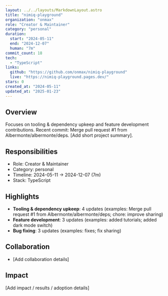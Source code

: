 ```yaml
---
layout: ../../layouts/MarkdownLayout.astro
title: "nimiq-playground"
organization: "onmax"
role: "Creator & Maintainer"
category: "personal"
duration:
  start: "2024-05-11"
  end: "2024-12-07"
  human: "7m"
commit_count: 18
tech:
  - "TypeScript"
links:
  github: "https://github.com/onmax/nimiq-playground"
  live: "https://nimiq-playground.pages.dev/"
stars: 0
created_at: "2024-05-11"
updated_at: "2025-01-23"
---
```

## Overview
Focuses on tooling & dependency upkeep and feature development contributions. Recent commit: Merge pull request #1 from Albermonte/albermonte/deps. [Add short project summary].

## Responsibilities
- Role: Creator & Maintainer
- Category: personal
- Timeline: 2024-05-11 -> 2024-12-07 (7m)
- Stack: TypeScript

## Highlights
- **Tooling & dependency upkeep**: 4 updates (examples: Merge pull request #1 from Albermonte/albermonte/deps; chore: improve sharing)
- **Feature development**: 3 updates (examples: added tutorials; added dark mode switch)
- **Bug fixing**: 3 updates (examples: fixes; fix sharing)

## Collaboration
- [Add collaboration details]

## Impact
[Add impact / results / adoption details]
